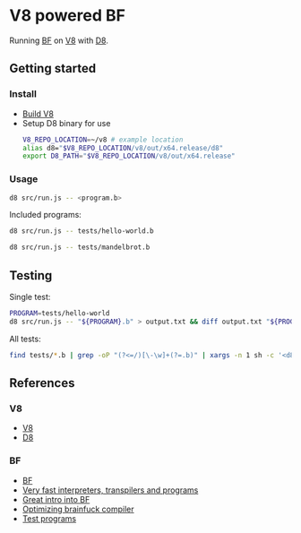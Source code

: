 # V8 powered BF

Running [BF](https://esolangs.org/wiki/Brainfuck) on [V8](https://v8.dev/) with [D8](https://v8.dev/docs/d8).

## Getting started

### Install

- [Build V8](https://v8.dev/docs/build)
- Setup D8 binary for use
  ```bash
  V8_REPO_LOCATION=~/v8 # example location
  alias d8="$V8_REPO_LOCATION/v8/out/x64.release/d8"
  export D8_PATH="$V8_REPO_LOCATION/v8/out/x64.release"
  ```

### Usage

```bash
d8 src/run.js -- <program.b>
```

Included programs:

```bash
d8 src/run.js -- tests/hello-world.b
```

```bash
d8 src/run.js -- tests/mandelbrot.b
```

## Testing

Single test:

```bash
PROGRAM=tests/hello-world
d8 src/run.js -- "${PROGRAM}.b" > output.txt && diff output.txt "${PROGRAM}.txt" && echo "\033[0;32mPass\033[0m" || echo "\033[0;31mFail\033[0m"
```

All tests:

```bash
find tests/*.b | grep -oP "(?<=/)[\-\w]+(?=.b)" | xargs -n 1 sh -c '<d8-executable-location> src/run.js -- tests/$0.b > output.txt && diff output.txt tests/$0.txt && echo Passed $0 test! || echo Failed $0 test!'
```

## References

### V8

- [V8](https://v8.dev/)
- [D8](https://v8.dev/docs/d8)

### BF

- [BF](https://esolangs.org/wiki/Brainfuck)
- [Very fast interpreters, transpilers and programs](https://github.com/rdebath/Brainfuck)
- [Great intro into BF](https://gist.github.com/roachhd/dce54bec8ba55fb17d3a)
- [Optimizing brainfuck compiler](https://www.nayuki.io/page/optimizing-brainfuck-compiler)
- [Test programs](http://brainfuck.org/tests.b)
